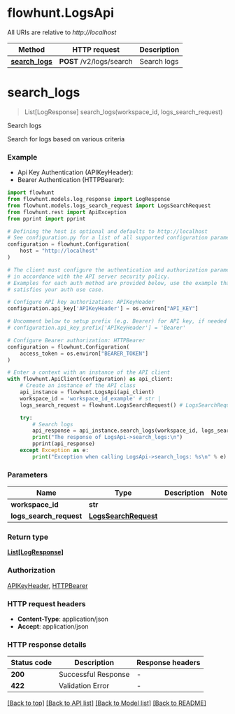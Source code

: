 # flowhunt.LogsApi

All URIs are relative to *http://localhost*

Method | HTTP request | Description
------------- | ------------- | -------------
[**search_logs**](LogsApi.md#search_logs) | **POST** /v2/logs/search | Search logs


# **search_logs**
> List[LogResponse] search_logs(workspace_id, logs_search_request)

Search logs

Search for logs based on various criteria

### Example

* Api Key Authentication (APIKeyHeader):
* Bearer Authentication (HTTPBearer):

```python
import flowhunt
from flowhunt.models.log_response import LogResponse
from flowhunt.models.logs_search_request import LogsSearchRequest
from flowhunt.rest import ApiException
from pprint import pprint

# Defining the host is optional and defaults to http://localhost
# See configuration.py for a list of all supported configuration parameters.
configuration = flowhunt.Configuration(
    host = "http://localhost"
)

# The client must configure the authentication and authorization parameters
# in accordance with the API server security policy.
# Examples for each auth method are provided below, use the example that
# satisfies your auth use case.

# Configure API key authorization: APIKeyHeader
configuration.api_key['APIKeyHeader'] = os.environ["API_KEY"]

# Uncomment below to setup prefix (e.g. Bearer) for API key, if needed
# configuration.api_key_prefix['APIKeyHeader'] = 'Bearer'

# Configure Bearer authorization: HTTPBearer
configuration = flowhunt.Configuration(
    access_token = os.environ["BEARER_TOKEN"]
)

# Enter a context with an instance of the API client
with flowhunt.ApiClient(configuration) as api_client:
    # Create an instance of the API class
    api_instance = flowhunt.LogsApi(api_client)
    workspace_id = 'workspace_id_example' # str | 
    logs_search_request = flowhunt.LogsSearchRequest() # LogsSearchRequest | 

    try:
        # Search logs
        api_response = api_instance.search_logs(workspace_id, logs_search_request)
        print("The response of LogsApi->search_logs:\n")
        pprint(api_response)
    except Exception as e:
        print("Exception when calling LogsApi->search_logs: %s\n" % e)
```



### Parameters


Name | Type | Description  | Notes
------------- | ------------- | ------------- | -------------
 **workspace_id** | **str**|  | 
 **logs_search_request** | [**LogsSearchRequest**](LogsSearchRequest.md)|  | 

### Return type

[**List[LogResponse]**](LogResponse.md)

### Authorization

[APIKeyHeader](../README.md#APIKeyHeader), [HTTPBearer](../README.md#HTTPBearer)

### HTTP request headers

 - **Content-Type**: application/json
 - **Accept**: application/json

### HTTP response details

| Status code | Description | Response headers |
|-------------|-------------|------------------|
**200** | Successful Response |  -  |
**422** | Validation Error |  -  |

[[Back to top]](#) [[Back to API list]](../README.md#documentation-for-api-endpoints) [[Back to Model list]](../README.md#documentation-for-models) [[Back to README]](../README.md)

